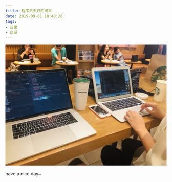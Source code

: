 ```yaml
---
title: 程序员夫妇的周末
date: 2019-09-01 10:40:28
tags:
- 日常
- 白话
---
```


![weekend](/images/weekend.jpeg)

have a nice day~